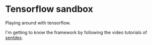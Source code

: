 # Tensorflow sandbox
Playing around with tensorflow.

I'm getting to know the framework by following the video tutorials of [sentdex](https://www.youtube.com/channel/UCfzlCWGWYyIQ0aLC5w48gBQ).
